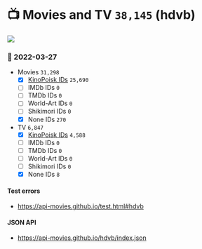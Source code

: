# :tv: Movies and TV `38,145` (hdvb)

<a href="https://API-Movies.github.io"><img src="https://API-Movies.github.io/banner.png?cache"></a>

### :date: 2022-03-27
- Movies `31,298`
  - [x] <a href="https://API-Movies.github.io/hdvb/movie_kinopoisk_ids.json">KinoPoisk IDs</a> `25,690`
  - [ ] IMDb IDs `0`
  - [ ] TMDb IDs `0`
  - [ ] World-Art IDs `0`
  - [ ] Shikimori IDs `0`
  - [x] None IDs `270`
- TV `6,847`
  - [x] <a href="https://API-Movies.github.io/hdvb/tv_kinopoisk_ids.json">KinoPoisk IDs</a> `4,588`
  - [ ] IMDb IDs `0`
  - [ ] TMDb IDs `0`
  - [ ] World-Art IDs `0`
  - [ ] Shikimori IDs `0`
  - [x] None IDs `8`
#### Test errors
- <a href='https://api-movies.github.io/test.html#hdvb'>https://api-movies.github.io/test.html#hdvb</a>
#### JSON API
- <a href='https://api-movies.github.io/hdvb/index.json'>https://api-movies.github.io/hdvb/index.json</a>
